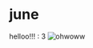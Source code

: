 # june
helloo!!! : 3
![ohwoww](https://github.com/user-attachments/assets/cf417629-dc75-416c-a046-ecc3e9facb19)
